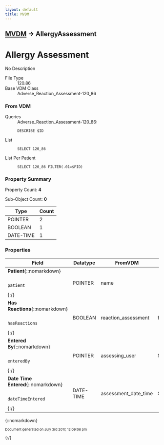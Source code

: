 ```yaml
---
layout: default
title: MVDM
---
```


## [MVDM](TableOfContents) &#8594; AllergyAssessment
# Allergy Assessment
No Description

<dl>
<dt>File Type</dt><dd>120.86</dd>
<dt>Base VDM Class</dt><dd>Adverse_Reaction_Assessment-120_86</dd>
</dl>

### From VDM
<dl>
<dt>Queries</dt><dd>Adverse_Reaction_Assessment-120_86: <pre><code>DESCRIBE $ID</code></pre>
</dd>
<dt>List</dt><dd><pre><code>SELECT 120_86</code></pre></dd>
<dt>List Per Patient</dt><dd><pre><code>SELECT 120_86 FILTER(.01&#x3D;$PID)</code></pre></dd>
</dl>


### Property Summary

Property Count: **4**

Sub-Object Count: **0**

Type | Count
--- | ---
POINTER | 2
BOOLEAN | 1
DATE-TIME | 1

### Properties

Field | Datatype | FromVDM | Default | Attributes | Range
--- | --- | --- | --- | --- | ---
**Patient**{::nomarkdown}<pre><code>  patient</code></pre>{:/} | POINTER | name |  | REQUIRED | Patient
**Has Reactions**{::nomarkdown}<pre><code>  hasReactions</code></pre>{:/} | BOOLEAN | reaction_assessment | false | UPDATE | 
**Entered By**{::nomarkdown}<pre><code>  enteredBy</code></pre>{:/} | POINTER | assessing_user | $USERID |  | Person
**Date Time Entered**{::nomarkdown}<pre><code>  dateTimeEntered</code></pre>{:/} | DATE-TIME | assessment_date_time | $NOW |  | 



{::nomarkdown} <br/><p style="font-size: 11px">Document generated on July 3rd 2017, 12:09:06 pm</p>{:/}